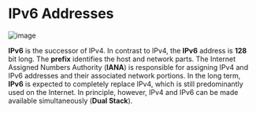 # IPv6 Addresses

![image](https://github.com/user-attachments/assets/24dc01d9-975f-4612-9774-18c0bb9d0493)

**IPv6** is the successor of IPv4. In contrast to IPv4, the **IPv6** address is **128** bit long. The **prefix** identifies the host and network parts. The Internet Assigned Numbers Authority (**IANA**) is responsible for assigning IPv4 and IPv6 addresses and their associated network portions. In the long term, **IPv6** is expected to completely replace IPv4, which is still predominantly used on the Internet. In principle, however, IPv4 and IPv6 can be made available simultaneously (**Dual Stack**).

